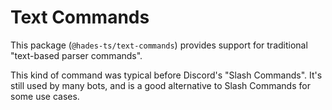 # Text Commands

This package (`@hades-ts/text-commands`) provides support for traditional "text-based parser commands".

This kind of command was typical before Discord's "Slash Commands". It's still used by many bots, and is a good alternative to Slash Commands for some use cases.
